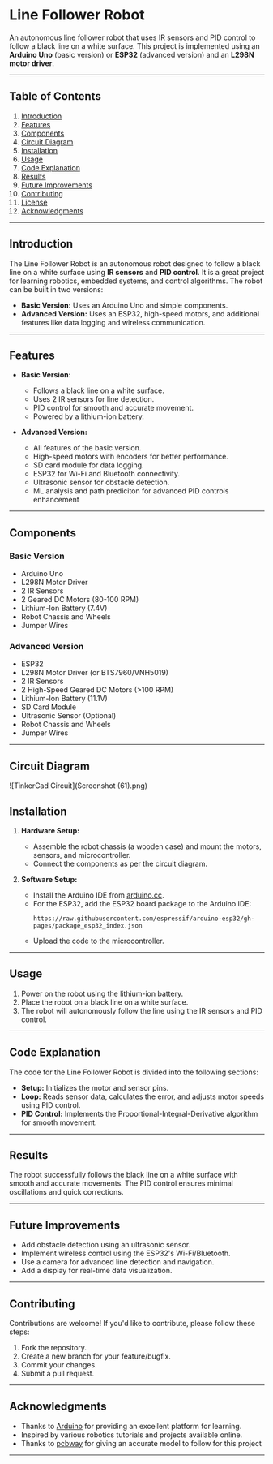 # Line Follower Robot

An autonomous line follower robot that uses IR sensors and PID control to follow a black line on a white surface. This project is implemented using an **Arduino Uno** (basic version) or **ESP32** (advanced version) and an **L298N motor driver**.

---

## Table of Contents
1. [Introduction](#introduction)
2. [Features](#features)
3. [Components](#components)
4. [Circuit Diagram](#circuit-diagram)
5. [Installation](#installation)
6. [Usage](#usage)
7. [Code Explanation](#code-explanation)
8. [Results](#results)
9. [Future Improvements](#future-improvements)
10. [Contributing](#contributing)
11. [License](#license)
12. [Acknowledgments](#acknowledgments)

---

## Introduction
The Line Follower Robot is an autonomous robot designed to follow a black line on a white surface using **IR sensors** and **PID control**. It is a great project for learning robotics, embedded systems, and control algorithms. The robot can be built in two versions:
- **Basic Version:** Uses an Arduino Uno and simple components.
- **Advanced Version:** Uses an ESP32, high-speed motors, and additional features like data logging and wireless communication.

---

## Features
- **Basic Version:**
  - Follows a black line on a white surface.
  - Uses 2 IR sensors for line detection.
  - PID control for smooth and accurate movement.
  - Powered by a lithium-ion battery.

- **Advanced Version:**
  - All features of the basic version.
  - High-speed motors with encoders for better performance.
  - SD card module for data logging.
  - ESP32 for Wi-Fi and Bluetooth connectivity.
  - Ultrasonic sensor for obstacle detection.
  - ML analysis and path prediciton for advanced PID controls enhancement 

---

## Components
### Basic Version
- Arduino Uno
- L298N Motor Driver
- 2 IR Sensors
- 2 Geared DC Motors (80-100 RPM)
- Lithium-Ion Battery (7.4V)
- Robot Chassis and Wheels
- Jumper Wires

### Advanced Version
- ESP32
- L298N Motor Driver (or BTS7960/VNH5019)
- 2 IR Sensors
- 2 High-Speed Geared DC Motors (>100 RPM) 
- Lithium-Ion Battery (11.1V)
- SD Card Module
- Ultrasonic Sensor (Optional)
- Robot Chassis and Wheels
- Jumper Wires

---
## Circuit Diagram 
![TinkerCad Circuit](Screenshot (61).png)

## Installation
1. **Hardware Setup:**
   - Assemble the robot chassis (a wooden case) and mount the motors, sensors, and microcontroller.
   - Connect the components as per the circuit diagram.

2. **Software Setup:**
   - Install the Arduino IDE from [arduino.cc](https://www.arduino.cc/).
   - For the ESP32, add the ESP32 board package to the Arduino IDE:
     ```
     https://raw.githubusercontent.com/espressif/arduino-esp32/gh-pages/package_esp32_index.json
     ```
   - Upload the code to the microcontroller.

---

## Usage
1. Power on the robot using the lithium-ion battery.
2. Place the robot on a black line on a white surface.
3. The robot will autonomously follow the line using the IR sensors and PID control.

---

## Code Explanation
The code for the Line Follower Robot is divided into the following sections:
- **Setup:** Initializes the motor and sensor pins.
- **Loop:** Reads sensor data, calculates the error, and adjusts motor speeds using PID control.
- **PID Control:** Implements the Proportional-Integral-Derivative algorithm for smooth movement.

---

## Results
The robot successfully follows the black line on a white surface with smooth and accurate movements. The PID control ensures minimal oscillations and quick corrections.

---

## Future Improvements
- Add obstacle detection using an ultrasonic sensor.
- Implement wireless control using the ESP32's Wi-Fi/Bluetooth.
- Use a camera for advanced line detection and navigation.
- Add a display for real-time data visualization.

---

## Contributing
Contributions are welcome! If you'd like to contribute, please follow these steps:
1. Fork the repository.
2. Create a new branch for your feature/bugfix.
3. Commit your changes.
4. Submit a pull request.

---


## Acknowledgments
- Thanks to [Arduino](https://www.arduino.cc/) for providing an excellent platform for learning.
- Inspired by various robotics tutorials and projects available online.
- Thanks to [pcbway](https://www.pcbway.com/blog/Activities/Make_Arduino_Line_Follower_Robot_Car_with_Arduino_UNO__L298N_Motor_Driver__IR_Sensor.html) for giving an accurate model to follow for this project 

---
